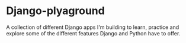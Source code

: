 # Django-plyaground
A collection of different Django apps I'm building to learn, practice and explore some of the different features Django and Python have to offer.
